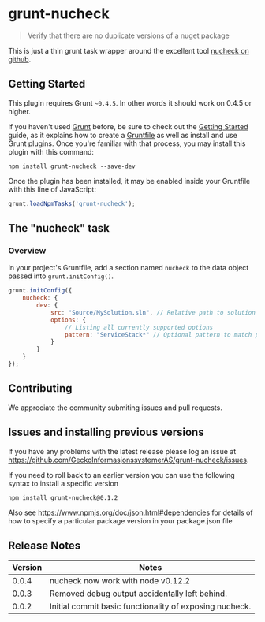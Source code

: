 # grunt-nucheck

> Verify that there are no duplicate versions of a nuget package

This is just a thin grunt task wrapper around the excellent tool [nucheck on github](https://github.com/mbenford/nucheck).

## Getting Started
This plugin requires Grunt `~0.4.5`. In other words it should work on 0.4.5 or higher.

If you haven't used [Grunt](http://gruntjs.com/) before, be sure to check out the [Getting Started](http://gruntjs.com/getting-started) guide, as it explains how to create a [Gruntfile](http://gruntjs.com/sample-gruntfile) as well as install and use Grunt plugins. Once you're familiar with that process, you may install this plugin with this command:

```shell
npm install grunt-nucheck --save-dev
```

Once the plugin has been installed, it may be enabled inside your Gruntfile with this line of JavaScript:

```js
grunt.loadNpmTasks('grunt-nucheck');
```

## The "nucheck" task

### Overview
In your project's Gruntfile, add a section named `nucheck` to the data object passed into `grunt.initConfig()`.

```js
grunt.initConfig({
    nucheck: {
        dev: {
            src: "Source/MySolution.sln", // Relative path to solution file
			options: {
				// Listing all currently supported options
				pattern: "ServiceStack*" // Optional pattern to match package name. Support wildcards
			}
        }
    }
});
```

## Contributing
We appreciate the community submiting issues and pull requests. 

## Issues and installing previous versions

If you have any problems with the latest release please log an issue at https://github.com/GeckoInformasjonssystemerAS/grunt-nucheck/issues.

If you need to roll back to an earlier version you can use the following syntax to install a specific version

```
npm install grunt-nucheck@0.1.2
```

Also see https://www.npmjs.org/doc/json.html#dependencies for details of how to specify a particular package version in your package.json file

## Release Notes

|Version| Notes|
|-------|------|
|0.0.4|nucheck now work with node v0.12.2
|0.0.3|Removed debug output accidentally left behind.
|0.0.2|Initial commit basic functionality of exposing nucheck.